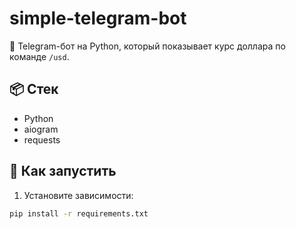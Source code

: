 # simple-telegram-bot

💬 Telegram-бот на Python, который показывает курс доллара по команде `/usd`.

## 📦 Стек
- Python
- aiogram
- requests

## 🚀 Как запустить

1. Установите зависимости:
```bash
pip install -r requirements.txt
